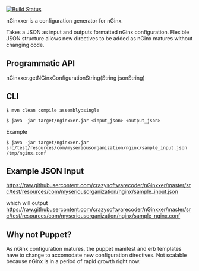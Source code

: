 [![Build Status](https://travis-ci.org/crazysoftwarecoder/nGinxxer.svg?branch=master)](https://travis-ci.org/crazysoftwarecoder/nGinxxer)

nGinxxer is a configuration generator for nGinx.

Takes a JSON as input and outputs formatted nGinx configuration. Flexible JSON structure allows new directives to be added as nGinx matures without changing code.

## Programmatic API

nGinxxer.getNGinxConfigurationString(String jsonString)

## CLI
```
$ mvn clean compile assembly:single

$ java -jar target/nginxxer.jar <input_json> <output_json>
```

Example 
```
$ java -jar target/nginxxer.jar src/test/resources/com/myseriousorganization/nginx/sample_input.json /tmp/nginx.conf
```

## Example JSON Input

https://raw.githubusercontent.com/crazysoftwarecoder/nGinxxer/master/src/test/resources/com/myseriousorganization/nginx/sample_input.json

which will output https://raw.githubusercontent.com/crazysoftwarecoder/nGinxxer/master/src/test/resources/com/myseriousorganization/nginx/sample_nginx.conf

## Why not Puppet?

As nGinx configuration matures, the puppet manifest and erb templates have to change to accomodate new configuration directives. Not scalable because nGinx is in a period of rapid growth right now.
